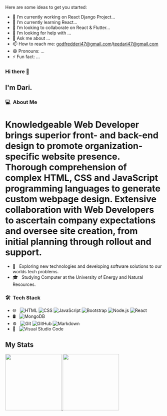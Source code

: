 Here are some ideas to get you started:

- 🔭 I’m currently working on React Django Project...
- 🌱 I’m currently learning React...
- 👯 I’m looking to collaborate on React & Flutter...
- 🤔 I’m looking for help with ...
- 💬 Ask me about ...
- 📫 How to reach me: godfredderi47@gmail.com/teedari47@gmail.com
- 😄 Pronouns: ...
- ⚡ Fun fact: ...

### Hi there 👋

## I'm Dari.

### 💻 &nbsp;About Me 

# Knowledgeable Web Developer brings superior front- and back-end design to promote organization-specific website presence. Thorough comprehension of complex HTML, CSS and JavaScript programming languages to generate custom webpage design. Extensive collaboration with Web Developers to ascertain company expectations and oversee site creation, from initial planning through rollout and support.

- 🤔 &nbsp; Exploring new technologies and developing software solutions to our worlds tech problems.
- 🎓 &nbsp; Studying Computer at the University of Energy and Natural Resources.


### 🛠 &nbsp;Tech Stack

- 🌐 &nbsp;
  ![HTML](https://img.shields.io/badge/-HTML-333333?style=flat&logo=HTML5)
  ![CSS](https://img.shields.io/badge/-CSS-333333?style=flat&logo=CSS3&logoColor=1572B6)
  ![JavaScript](https://img.shields.io/badge/-JavaScript-333333?style=flat&logo=javascript)
  ![Bootstrap](https://img.shields.io/badge/-Bootstrap-333333?style=flat&logo=bootstrap&logoColor=563D7C)
  ![Node.js](https://img.shields.io/badge/-Node.js-333333?style=flat&logo=node.js)
  ![React](https://img.shields.io/badge/-React-333333?style=flat&logo=react)
- 🛢 &nbsp;
  ![MongoDB](https://img.shields.io/badge/-MongoDB-333333?style=flat&logo=mongodb)
- ⚙️ &nbsp;
  ![Git](https://img.shields.io/badge/-Git-333333?style=flat&logo=git)
  ![GitHub](https://img.shields.io/badge/-GitHub-333333?style=flat&logo=github)
  ![Markdown](https://img.shields.io/badge/-Markdown-333333?style=flat&logo=markdown)
- 🔧 &nbsp;
  ![Visual Studio Code](https://img.shields.io/badge/-Visual%20Studio%20Code-333333?style=flat&logo=visual-studio-code&logoColor=007ACC)



## My Stats
<p>
<a href="https://github.com/teedari">
  <img height="180em" src="https://github-readme-stats.vercel.app/api?username=teedari&show_icons=true&theme=radical" />
  <img height="180em" src="https://github-readme-stats-eight-theta.vercel.app/api/top-langs/?username=teedari&theme=radical&layout=compact&exclude_lang=java+r" />
</a>
</p>


<!-- ##  🤝🏻 &nbsp;Connect with Me -->

<!--
**cdthomp1/cdthomp1** is a ✨ _special_ ✨ repository because its `README.md` (this file) appears on your GitHub profile.


